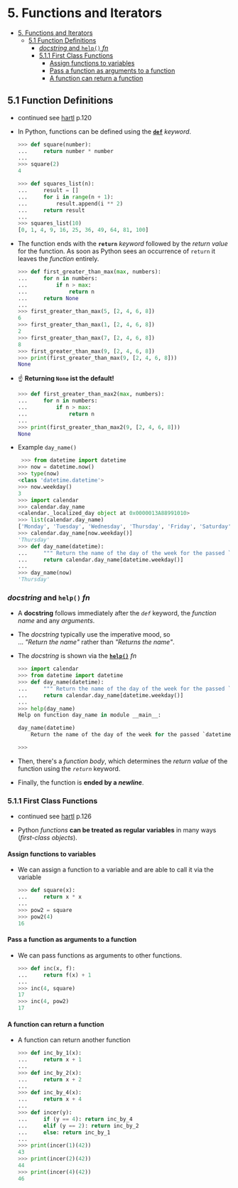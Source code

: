 # 5. Functions and Iterators

- [5. Functions and Iterators](#5-functions-and-iterators)
  - [5.1 Function Definitions](#51-function-definitions)
    - [*docstring* and `help()` *fn*](#docstring-and-help-fn)
    - [5.1.1 First Class Functions](#511-first-class-functions)
      - [Assign functions to variables](#assign-functions-to-variables)
      - [Pass a function as arguments to a function](#pass-a-function-as-arguments-to-a-function)
      - [A function can return a function](#a-function-can-return-a-function)

## 5.1 Function Definitions

- continued see [hartl](../README.md#hartl) p.120

- In Python, functions can be defined using the [**`def`**](https://docs.python.org/3/reference/compound_stmts.html#function-definitions) *keyword*.

  ``` Python
  >>> def square(number):
  ...     return number * number
  ...     
  >>> square(2)
  4

  >>> def squares_list(n):
  ...     result = []
  ...     for i in range(n + 1):
  ...         result.append(i ** 2)
  ...     return result
  ...     
  >>> squares_list(10)
  [0, 1, 4, 9, 16, 25, 36, 49, 64, 81, 100]
  ```

- The function ends with the **`return`** *keyword* followed by the *return value* for the function. As soon as Python sees an occurrence of `return` it leaves the *function* entirely.

  ``` Python
  >>> def first_greater_than_max(max, numbers):
  ...     for n in numbers:
  ...         if n > max:
  ...             return n
  ...     return None
  ...     
  >>> first_greater_than_max(5, [2, 4, 6, 8])
  6   
  >>> first_greater_than_max(1, [2, 4, 6, 8])
  2
  >>> first_greater_than_max(7, [2, 4, 6, 8])
  8
  >>> first_greater_than_max(9, [2, 4, 6, 8])
  >>> print(first_greater_than_max(9, [2, 4, 6, 8]))
  None
  ```

- ☝ **Returning `None` ist the default!**

  ``` Python
  >>> def first_greater_than_max2(max, numbers):
  ...     for n in numbers:
  ...         if n > max:
  ...             return n
  ... 
  >>> print(first_greater_than_max2(9, [2, 4, 6, 8]))
  None
  ```

- Example `day_name()`

  ``` Python
   >>> from datetime import datetime
  >>> now = datetime.now()
  >>> type(now)
  <class 'datetime.datetime'>
  >>> now.weekday()
  3   
  >>> import calendar
  >>> calendar.day_name
  <calendar._localized_day object at 0x0000013A88991010>
  >>> list(calendar.day_name)
  ['Monday', 'Tuesday', 'Wednesday', 'Thursday', 'Friday', 'Saturday', 'Sunday']
  >>> calendar.day_name[now.weekday()]
  'Thursday'
  >>> def day_name(datetime):
  ...     """ Return the name of the day of the week for the passed `datetime`"""
  ...     return calendar.day_name[datetime.weekday()]
  ... 
  >>> day_name(now)
  'Thursday'
  ```

### *docstring* and `help()` *fn*

- A **docstring** follows immediately after the *`def`* keyword, the *function name* and any *arguments*.  

- The *docstring* typically use the imperative mood, so  
  … *"Return the name"* rather than *"Returns the name"*.

- The *docstring* is shown via the [**`help()`**](https://docs.python.org/3/library/functions.html#help) *fn*

  ``` Python
  >>> import calendar
  >>> from datetime import datetime
  >>> def day_name(datetime):
  ...     """ Return the name of the day of the week for the passed `datetime`"""
  ...     return calendar.day_name[datetime.weekday()]
  ...     
  >>> help(day_name)
  Help on function day_name in module __main__:

  day_name(datetime)
      Return the name of the day of the week for the passed `datetime`

  >>>
  ```

- Then, there's a *function body*, which determines the *return value* of the function using the *`return`* keyword.

- Finally, the function is **ended by a *newline***.

### 5.1.1 First Class Functions

- continued see [hartl](../README.md#hartl) p.126

- Python *functions* **can be treated as regular variables** in many ways (*first-class objects*).

#### Assign functions to variables

- We can assign a function to a variable and are able to call it via the variable

  ``` Python
  >>> def square(x):
  ...     return x * x
  ... 
  >>> pow2 = square
  >>> pow2(4)
  16
  ```

#### Pass a function as arguments to a function

- We can pass functions as arguments to other functions.

  ``` Python
  >>> def inc(x, f):
  ...     return f(x) + 1
  ...     
  >>> inc(4, square)
  17
  >>> inc(4, pow2)
  17
  ```

#### A function can return a function

- A function can return another function

  ``` Python
  >>> def inc_by_1(x):
  ...     return x + 1
  ...     
  >>> def inc_by_2(x):
  ...     return x + 2
  ...     
  >>> def inc_by_4(x):
  ...     return x + 4
  ...     
  >>> def incer(y):
  ...     if (y == 4): return inc_by_4
  ...     elif (y == 2): return inc_by_2
  ...     else: return inc_by_1
  ...     
  >>> print(incer(1)(42))
  43  
  >>> print(incer(2)(42))
  44  
  >>> print(incer(4)(42))
  46
  ```
